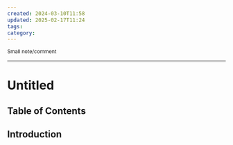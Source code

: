 ```yaml
---
created: 2024-03-10T11:58
updated: 2025-02-17T11:24
tags: 
category: 
---
```

<small> Small note/comment </small>

<hr>

# Untitled



## Table of Contents


## Introduction